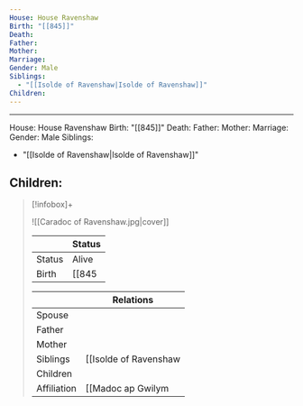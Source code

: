 ```yaml
---
House: House Ravenshaw
Birth: "[[845]]"
Death: 
Father: 
Mother: 
Marriage: 
Gender: Male
Siblings:
  - "[[Isolde of Ravenshaw|Isolde of Ravenshaw]]"
Children: 
---
```

---
House: House Ravenshaw
Birth: "[[845]]"
Death:
Father: 
Mother:
Marriage:
Gender: Male
Siblings:
 - "[[Isolde of Ravenshaw|Isolde of Ravenshaw]]"

Children: 
---

 >[!infobox]+
 >
 >![[Caradoc of Ravenshaw.jpg|cover]]
 >
 >|| Status   |
> | ---- | ---- |
> |Status| Alive|
> |Birth|[[845|845]] <small>(Age -360)</small>  |
>
>||Relations |
>|--|--------|
>|Spouse|  |
>|Father|  |
>|Mother|  |
>|Siblings|[[Isolde of Ravenshaw|Isolde of Ravenshaw]]|
>|Children||
>|Affiliation| [[Madoc ap Gwilym|Madoc ap Gwilym]] (Page [[481|481]] - [[483|483]] and Squire [[483|483]] - current) |
>

